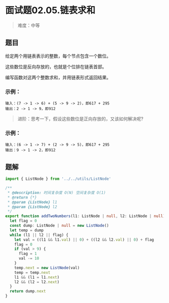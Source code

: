 # 面试题02.05.链表求和

> 难度：中等

## 题目

给定两个用链表表示的整数，每个节点包含一个数位。

这些数位是反向存放的，也就是个位排在链表首部。

编写函数对这两个整数求和，并用链表形式返回结果。

### 示例：

```
输入：(7 -> 1 -> 6) + (5 -> 9 -> 2)，即617 + 295
输出：2 -> 1 -> 9，即912
```

> 进阶：思考一下，假设这些数位是正向存放的，又该如何解决呢?

### 示例：

```
输入：(6 -> 1 -> 7) + (2 -> 9 -> 5)，即617 + 295
输出：9 -> 1 -> 2，即912
```

## 题解

```ts
import { ListNode } from '../../utils/ListNode'

/**
 * @description: 时间复杂度 O(N) 空间复杂度 O(1)
 * @return {*}
 * @param {ListNode} l1
 * @param {ListNode} l2
 */
export function addTwoNumbers(l1: ListNode | null, l2: ListNode | null): ListNode | null {
  let flag = 0
  const dump: ListNode | null = new ListNode()
  let temp = dump
  while (l1 || l2 || flag) {
    let val = ((l1 && l1.val) || 0) + ((l2 && l2.val) || 0) + flag
    flag = 0
    if (val > 9) {
      flag = 1
      val -= 10
    }
    temp.next = new ListNode(val)
    temp = temp.next
    l1 && (l1 = l1.next)
    l2 && (l2 = l2.next)
  }
  return dump.next
}
```
